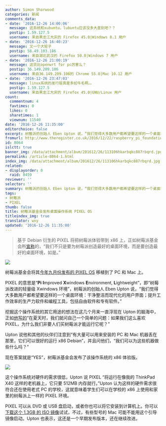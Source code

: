 ```yaml
---
author: Simon Sharwood
categories: 新闻
comments_data:
- date: '2016-12-26 14:00:06'
  message: 这系统和xubuntu，lubuntu应该没多大差别吧？？
  postip: 1.59.127.5
  username: 来自黑龙江大庆的 Firefox 45.0|Windows 8.1 用户
- date: '2016-12-26 16:40:23'
  message: 又一个大轮子
  postip: 58.49.103.186
  username: 来自湖北武汉的 Firefox 50.0|Windows 7 用户
- date: '2016-12-26 21:00:19'
  message: 这货比openwrt for pc厉害么？
  postip: 36.149.209.106
  username: 来自36.149.209.106的 Chrome 55.0|Mac 10.12 用户
- date: '2016-12-26 23:47:03'
  message: linux系统的发行版真是多如牛毛啊。。
  postip: 1.59.127.5
  username: 来自黑龙江大庆的 Firefox 45.0|GNU/Linux 用户
count:
  commentnum: 4
  favtimes: 0
  likes: 0
  sharetimes: 1
  viewnum: 11540
date: '2016-12-26 11:35:00'
editorchoice: false
excerpt: 树莓派的创始人 Eben Upton 说，“我们觉得大多数用户都希望要这样的一个桌面环境：干净整洁而现代化的用户界面；提升工作效率的生产力软件和编程工具，包括自由软件和专有软件。”
fromurl: http://www.theregister.co.uk/2016/12/22/raspberry_pi_foundation_releases_operating_system_for_pcs_macs/
id: 8064
islctt: true
banner_img: /data/attachment/album/201612/26/113106hkarbqkc887rbqrd.jpg
permalink: /article-8064-1.html
index_img: /data/attachment/album/201612/26/113106hkarbqkc887rbqrd.jpg.thumb.jpg
related:
- displayorder: 0
  raid: 8459
reviewer: ''
selector: ''
summary: 树莓派的创始人 Eben Upton 说，“我们觉得大多数用户都希望要这样的一个桌面环境：干净整洁而现代化的用户界面；提升工作效率的生产力软件和编程工具，包括自由软件和专有软件。”
tags:
- 树莓派
- PIXEL
thumb: false
title: 树莓派基金会发布桌面操作系统 PIXEL OS
titleindex_img: true
translator: wxy
updated: '2016-12-26 11:35:00'
---
```



> 
> 基于 Debian 衍生的 PIXEL 将把树莓派体验带到 x86 上，正如树莓派基金会所[宣称](https://www.raspberrypi.org/blog/pixel-pc-mac/)的，“我们不只是要为树莓派创造最好的桌面环境，而是要创造最好的桌面环境，如是。”
> 
> 
> 


![](/data/attachment/album/201612/26/113106hkarbqkc887rbqrd.jpg)


树莓派基金会将其[今年九月份发布的 PIXEL OS](http://www.theregister.co.uk/2016/09/28/raspberry_pi_adds_pixel_eye_candy_to_desktop_to_please_users/) 移植到了 PC 和 Mac 上。


PIXEL 的意思是“**Pi** **I**mproved **X**windows **E**nvironment, **L**ightweight”，即“树莓派改进的轻量级 Xwindows 环境”，树莓派的创始人 Eben Upton 说，“我们觉得大多数用户都希望要这样的一个桌面环境：干净整洁而现代化的用户界面；提升工作效率的生产力软件和编程工具，包括自由软件和专有软件。”


挖掘这个操作系统的其它用途的想法在这几个月来一直浮现在 Upton 的脑海中，正如[他写的](https://www.raspberrypi.org/blog/pixel-pc-mac/)“在夏天时，我们就问自己一个简单的问题：如果我们这么喜欢 PIXEL，为什么我们非要人们买树莓派才能运行它呢？”


Upton 说他和其他的伙伴们注意到“有大量可以用来安装的 PC 和 Mac 机器丢在那里，它们可以很好的运行 x86 Debian”，并且问他们，“我们可以为这些机器做些什么吗？”


现在答案就是“YES”，树莓派基金会发布了该操作系统的 x86 体验版。


![](/data/attachment/album/201612/26/113349nkc590k9t5cmkp5t.jpg)


这个操作系统对硬件的需求很低，Upton 说 PIXEL “将运行在像我的 ThinkPad X40 这样的老机器上，它只要 512MB 内存就行。”Upton 认为这样的硬件需求很符合还在使用老式 PC 的学校，这就意味着学生们可以在学校的 x86 上使用和家里的树莓派上一样的 PIXEL 环境。


PIXEL 可以从 DVD 或 USB 盘启动，或者你也可以将它安装到计算机上。你可以[下载这个 1.3GB 的 ISO 镜像](http://downloads.raspberrypi.org/pixel_x86/images/pixel_x86-2016-12-13/2016-12-13-pixel-x86-jessie.iso)试试，不过，有些型号的 Mac 可能不能用这个引导镜像启动。Upton 也表示，这还是一个早期发布版本，还在继续改进。